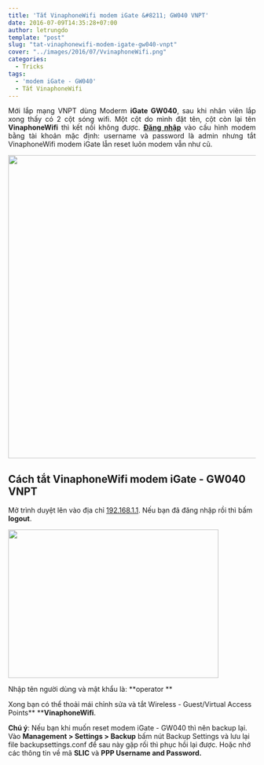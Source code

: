 ```yaml
---
title: 'Tắt VinaphoneWifi modem iGate &#8211; GW040 VNPT'
date: 2016-07-09T14:35:28+07:00
author: letrungdo
template: "post"
slug: "tat-vinaphonewifi-modem-igate-gw040-vnpt"
cover: "../images/2016/07/VvinaphoneWifi.png"
categories:
  - Tricks
tags:
  - 'modem iGate - GW040'
  - Tắt VinaphoneWifi
---
```

<p style="text-align: justify;">
  Mới lắp mạng VNPT dùng Moderm <strong>iGate GW040</strong>, sau khi nhân viên lắp xong thấy có 2 cột sóng wifi. Một cột do mình đặt tên, cột còn lại tên <strong>VinaphoneWifi</strong> thì kết nối không được. <strong><a href="/cach-dang-nhap-vao-modem-wifi/" target="_blank" rel="noopener">Đăng nhập</a></strong> vào cấu hình modem bằng tài khoản mặc định: username và password là admin nhưng tắt VinaphoneWifi modem iGate lẫn reset luôn modem vẫn như cũ.
</p>

<img class="aligncenter size-full wp-image-1916" src="/media/2016/07/VvinaphoneWifi.png" alt="" width="1160" height="617" srcset="/media/2016/07/VvinaphoneWifi.png 1160w, /media/2016/07/VvinaphoneWifi-768x408.png 768w" sizes="(max-width: 1160px) 100vw, 1160px" /> 

## Cách tắt VinaphoneWifi modem iGate - GW040 VNPT

Mở trình duyệt lên vào địa chỉ <a href="http://192.168.1.1/" target="_blank" rel="noopener">192.168.1.1</a>. Nếu bạn đã đăng nhập rồi thì bấm **logout**.

<img class="aligncenter size-full wp-image-1917" src="/media/2016/07/operator.png" alt="" width="428" height="302" /> 

Nhập tên người dùng và mật khẩu là: **operator **

Xong bạn có thể thoải mái chỉnh sửa và tắt Wireless - Guest/Virtual Access Points** ****VinaphoneWifi**.

**Chú ý**: Nếu bạn khi muốn reset modem iGate - GW040 thì nên backup lại. Vào **Management > Settings > Backup** bấm nút Backup Settings và lưu lại file backupsettings.conf để sau này gặp rối thì phục hồi lại được. Hoặc nhớ các thông tin về mã **SLIC** và ****PPP Username and Password.****